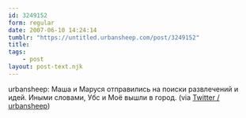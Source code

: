 ```yaml
---
id: 3249152
form: regular
date: 2007-06-10 14:24:14
tumblr: "https://untitled.urbansheep.com/post/3249152"
title:
tags:
    - post
layout: post-text.njk
---
```


<p>urbansheep: Маша и Маруся отправились на поиски развлечений и идей. Иными словами, Убс и Моё вышли в город. (via <a href="http://twitter.com/urbansheep/statuses/98282592">Twitter / urbansheep</a>)</p>

